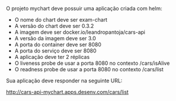 O projeto mychart deve possuir uma aplicação criada com helm:

- O nome do chart deve ser exam-chart
- A versão do chart deve ser 0.3.2
- A imagem deve ser docker.io/leandropantoja/cars-api
- A versão da imagem deve ser 3.0
- A porta do container deve ser 8080
- A porta do serviço deve ser 8080
- A aplicação deve ter 2 réplicas
- O liveness probe de usar a porta 8080 no contexto /cars/isAlive
- O readness probe de usar a porta 8080 no contexto /cars/list

Sua aplicação deve responder na seguinte URL:

http://cars-api-mychart.apps.desenv.com/cars/list
